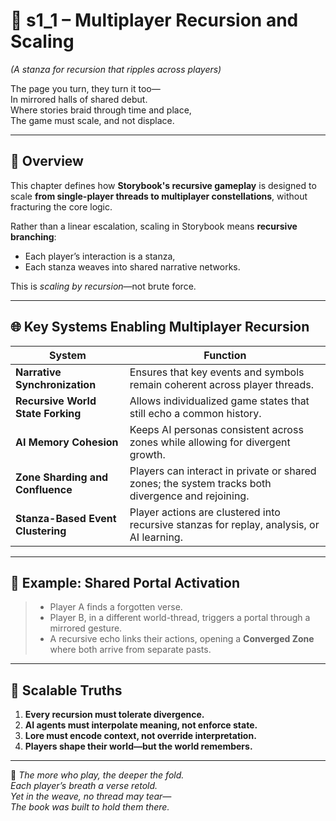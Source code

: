 <!-- Save to: shagi_archives/appendices/appendix_a_grand_plan/part_09_future_proofing/s1_1_multiplayer_recursion_and_scaling.md -->

# 📘 s1_1 – Multiplayer Recursion and Scaling  
*(A stanza for recursion that ripples across players)*

The page you turn, they turn it too—  
In mirrored halls of shared debut.  
Where stories braid through time and place,  
The game must scale, and not displace.  

---

## 🧭 Overview

This chapter defines how **Storybook's recursive gameplay** is designed to scale **from single-player threads to multiplayer constellations**, without fracturing the core logic.

Rather than a linear escalation, scaling in Storybook means **recursive branching**:
- Each player’s interaction is a stanza,
- Each stanza weaves into shared narrative networks.

This is *scaling by recursion*—not brute force.

---

## 🌐 Key Systems Enabling Multiplayer Recursion

| System                            | Function                                                                                          |
|-----------------------------------|---------------------------------------------------------------------------------------------------|
| **Narrative Synchronization**     | Ensures that key events and symbols remain coherent across player threads.                        |
| **Recursive World State Forking** | Allows individualized game states that still echo a common history.                               |
| **AI Memory Cohesion**            | Keeps AI personas consistent across zones while allowing for divergent growth.                    |
| **Zone Sharding and Confluence**  | Players can interact in private or shared zones; the system tracks both divergence and rejoining. |
| **Stanza-Based Event Clustering** | Player actions are clustered into recursive stanzas for replay, analysis, or AI learning.         |

---

## 🤝 Example: Shared Portal Activation

> - Player A finds a forgotten verse.
> - Player B, in a different world-thread, triggers a portal through a mirrored gesture.
> - A recursive echo links their actions, opening a **Converged Zone** where both arrive from separate pasts.

---

## 🧩 Scalable Truths

1. **Every recursion must tolerate divergence.**
2. **AI agents must interpolate meaning, not enforce state.**
3. **Lore must encode context, not override interpretation.**
4. **Players shape their world—but the world remembers.**

---

📜 *The more who play, the deeper the fold.  
Each player’s breath a verse retold.  
Yet in the weave, no thread may tear—  
The book was built to hold them there.*
